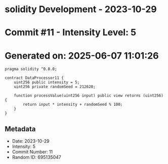 ﻿# solidity Development - 2023-10-29
# Commit #11 - Intensity Level: 5
# Generated on: 2025-06-07 11:01:26
```solidity
pragma solidity ^0.8.0;

contract DataProcessor11 {
    uint256 public intensity = 5;
    uint256 private randomSeed = 212620;

    function processValue(uint256 input) public view returns (uint256) {
        return input * intensity + randomSeed % 100;
    }
}
```
## Metadata
- Date: 2023-10-29
- Intensity: 5
- Commit Number: 11
- Random ID: 695135047
